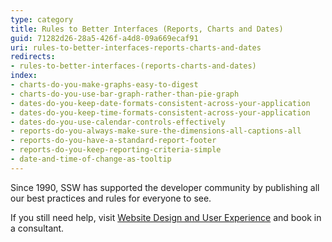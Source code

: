 ```yaml
---
type: category
title: Rules to Better Interfaces (Reports, Charts and Dates)
guid: 71282d26-28a5-426f-a4d8-09a669ecaf91
uri: rules-to-better-interfaces-reports-charts-and-dates
redirects:
- rules-to-better-interfaces-(reports-charts-and-dates)
index:
- charts-do-you-make-graphs-easy-to-digest
- charts-do-you-use-bar-graph-rather-than-pie-graph
- dates-do-you-keep-date-formats-consistent-across-your-application
- dates-do-you-keep-time-formats-consistent-across-your-application
- dates-do-you-use-calendar-controls-effectively
- reports-do-you-always-make-sure-the-dimensions-all-captions-all
- reports-do-you-have-a-standard-report-footer
- reports-do-you-keep-reporting-criteria-simple
- date-and-time-of-change-as-tooltip
---
```

Since 1990, SSW has supported the developer community by publishing all our best practices and rules for everyone to see.

If you still need help, visit [Website Design and User Experience](http&#58;//www.ssw.com.au/ssw/Consulting/WebsiteDesignAndUserExperience.aspx) and book in a consultant.
